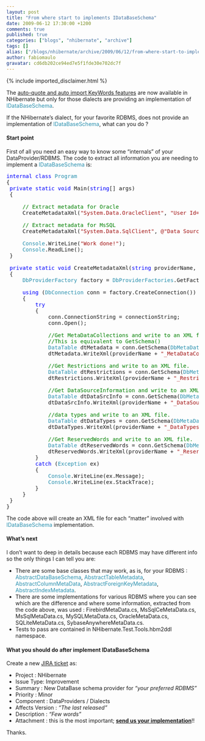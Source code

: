```yaml
---
layout: post
title: "From where start to implements IDataBaseSchema"
date: 2009-06-12 17:30:00 +1200
comments: true
published: true
categories: ["blogs", "nhibernate", "archive"]
tags: []
alias: ["/blogs/nhibernate/archive/2009/06/12/from-where-start-to-implements-idatabaseschema.aspx"]
author: fabiomaulo
gravatar: cd6db202ce94ed7e5f1fde30e702dc7f
---
```

{% include imported_disclaimer.html %}
<p>The <a target="_blank" href="http://fabiomaulo.blogspot.com/2009/06/auto-quote-tablecolumn-names.html">auto-quote and auto import KeyWords features</a> are now available in NHibernate but only for those dialects are providing an implementation of <span style="color: #2b91af">IDataBaseSchema</span>.</p>
<p>If the NHibernate&rsquo;s dialect, for your favorite RDBMS, does not provide an implementation of <span style="color: #2b91af">IDataBaseSchema</span>, what can you do ?</p>
<h4>Start point</h4>
<p>First of all you need an easy way to know some &ldquo;internals&rdquo; of your DataProvider/RDBMS. The code to extract all information you are needing to implement a <span style="color: #2b91af">IDataBaseSchema</span> is: </p>
<pre class="code"><span style="color: blue">internal class </span><span style="color: #2b91af">Program<br /></span>{<br /> <span style="color: blue">private static void </span>Main(<span style="color: blue">string</span>[] args)<br /> {<br />  <br />     <span style="color: green">// Extract metadata for Oracle<br />     </span>CreateMetadataXml(<span style="color: #a31515">"System.Data.OracleClient"</span>, <span style="color: #a31515">"User Id=NH; Password=nh"</span>);<br /><br />     <span style="color: green">// Extract metadata for MsSQL<br />     </span>CreateMetadataXml(<span style="color: #a31515">"System.Data.SqlClient"</span>, <span style="color: #a31515">@"Data Source=localhost\SQLEXPRESS;Initial Catalog=NHTEST;Integrated Security=True"</span>);<br />  <br />     <span style="color: #2b91af">Console</span>.WriteLine(<span style="color: #a31515">"Work done!"</span>);<br />     <span style="color: #2b91af">Console</span>.ReadLine();<br /> }<br /><br /> <span style="color: blue">private static void </span>CreateMetadataXml(<span style="color: blue">string </span>providerName, <span style="color: blue">string </span>connectionString)<br /> {<br />     <span style="color: #2b91af">DbProviderFactory </span>factory = <span style="color: #2b91af">DbProviderFactories</span>.GetFactory(providerName);<br /><br />     <span style="color: blue">using </span>(<span style="color: #2b91af">DbConnection </span>conn = factory.CreateConnection())<br />     {<br />         <span style="color: blue">try<br />         </span>{<br />             conn.ConnectionString = connectionString;<br />             conn.Open();<br /><br />             <span style="color: green">//Get MetaDataCollections and write to an XML file.<br />             //This is equivalent to GetSchema()<br />             </span><span style="color: #2b91af">DataTable </span>dtMetadata = conn.GetSchema(<span style="color: #2b91af">DbMetaDataCollectionNames</span>.MetaDataCollections);<br />             dtMetadata.WriteXml(providerName + <span style="color: #a31515">"_MetaDataCollections.xml"</span>);<br /><br />             <span style="color: green">//Get Restrictions and write to an XML file.<br />             </span><span style="color: #2b91af">DataTable </span>dtRestrictions = conn.GetSchema(<span style="color: #2b91af">DbMetaDataCollectionNames</span>.Restrictions);<br />             dtRestrictions.WriteXml(providerName + <span style="color: #a31515">"_Restrictions.xml"</span>);<br /><br />             <span style="color: green">//Get DataSourceInformation and write to an XML file.<br />             </span><span style="color: #2b91af">DataTable </span>dtDataSrcInfo = conn.GetSchema(<span style="color: #2b91af">DbMetaDataCollectionNames</span>.DataSourceInformation);<br />             dtDataSrcInfo.WriteXml(providerName + <span style="color: #a31515">"_DataSourceInformation.xml"</span>);<br /><br />             <span style="color: green">//data types and write to an XML file.<br />             </span><span style="color: #2b91af">DataTable </span>dtDataTypes = conn.GetSchema(<span style="color: #2b91af">DbMetaDataCollectionNames</span>.DataTypes);<br />             dtDataTypes.WriteXml(providerName + <span style="color: #a31515">"_DataTypes.xml"</span>);<br /><br />             <span style="color: green">//Get ReservedWords and write to an XML file.<br />             </span><span style="color: #2b91af">DataTable </span>dtReservedWords = conn.GetSchema(<span style="color: #2b91af">DbMetaDataCollectionNames</span>.ReservedWords);<br />             dtReservedWords.WriteXml(providerName + <span style="color: #a31515">"_ReservedWords.xml"</span>);<br />         }<br />         <span style="color: blue">catch </span>(<span style="color: #2b91af">Exception </span>ex)<br />         {<br />             <span style="color: #2b91af">Console</span>.WriteLine(ex.Message);<br />             <span style="color: #2b91af">Console</span>.WriteLine(ex.StackTrace);<br />         }<br />     }<br /> }<br />}</pre>
<p>The code above will create an XML file for each &ldquo;matter&rdquo; involved with <span style="color: #2b91af">IDataBaseSchema</span> implementation.</p>
<h4>What&rsquo;s next</h4>
<p>I don&rsquo;t want to deep in details because each RDBMS may have different info so the only things I can tell you are:</p>
<ul>
<li>There are some base classes that may work, as is, for your RDBMS : <span style="color: #2b91af">AbstractDataBaseSchema</span>, <span style="color: #2b91af">AbstractTableMetadata</span>, <span style="color: #2b91af">AbstractColumnMetaData</span>, <span style="color: #2b91af">AbstractForeignKeyMetadata</span>, <span style="color: #2b91af">AbstractIndexMetadata</span>. </li>
<li>There are some implementations for various RDBMS where you can see which are the difference and where some information, extracted from the code above, was used : FirebirdMetaData.cs, MsSqlCeMetaData.cs, MsSqlMetaData.cs, MySQLMetaData.cs, OracleMetaData.cs, SQLiteMetaData.cs, SybaseAnywhereMetaData.cs. </li>
<li>Tests to pass are contained in NHibernate.Test.Tools.hbm2ddl namespace. </li>
</ul>
<h4>What you should do after implement IDataBaseSchema</h4>
<p>Create a new <a target="_blank" href="http://jira.nhforge.org/">JIRA ticket</a> as:</p>
<ul>
<li>Project : NHibernate </li>
<li>Issue Type: Improvement </li>
<li>Summary : New DataBase schema provider for <em>&ldquo;your preferred RDBMS&rdquo;</em> </li>
<li>Priority : Minor </li>
<li>Component : DataProviders / Dialects </li>
<li>Affects Version : <em>&ldquo;The last released&rdquo;</em> </li>
<li>Description : <em>&ldquo;Few words&rdquo;</em> </li>
<li>Attachment : this is the most important; <span style="text-decoration: underline;"><strong>send us your implementation</strong></span>!! </li>
</ul>
<p>Thanks.</p>
